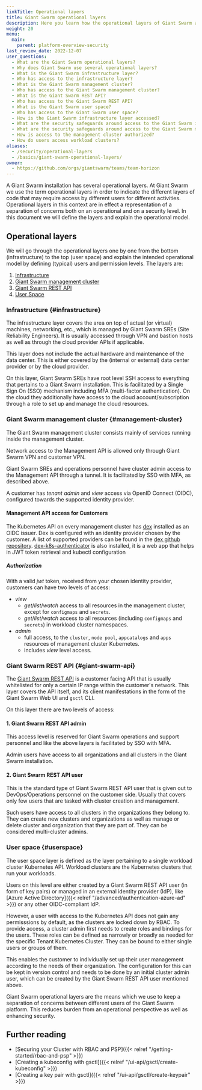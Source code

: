 ```yaml
---
linkTitle: Operational layers
title: Giant Swarm operational layers
description: Here you learn how the operational layers of Giant Swarm are defined and what the intended operational model is.
weight: 20
menu:
  main:
    parent: platform-overview-security
last_review_date: 2022-12-07
user_questions:
  - What are the Giant Swarm operational layers?
  - Why does Giant Swarm use several operational layers?
  - What is the Giant Swarm infrastructure layer?
  - Who has access to the infrastructure layer?
  - What is the Giant Swarm management cluster?
  - Who has access to the Giant Swarm management cluster?
  - What is the Giant Swarm REST API?
  - Who has access to the Giant Swarm REST API?
  - What is the Giant Swarm user space?
  - Who has access to the Giant Swarm user space?
  - How is the Giant Swarm infrastructure layer accessed?
  - What are the security safeguards around access to the Giant Swarm infrastructure layer?
  - What are the security safeguards around access to the Giant Swarm management cluster?
  - How is access to the management cluster authorized?
  - How do users access workload clusters?
aliases:
  - /security/operational-layers
  - /basics/giant-swarm-operational-layers/
owner:
  - https://github.com/orgs/giantswarm/teams/team-horizon
---
```


A Giant Swarm installation has several operational layers. At Giant Swarm we use the term operational layers in order to indicate the different layers of code that may require access by different users for different activities. Operational layers in this context are in effect a representation of a separation of concerns both on an operational and on a security level. In this document we will define the layers and explain the operational model.

## Operational layers

We will go through the operational layers one by one from the bottom (infrastructure) to the top (user space) and explain the intended operational model by defining (typical) users and permission levels. The layers are:

1. [Infrastructure](#infrastructure)
2. [Giant Swarm management cluster](#management-cluster)
3. [Giant Swarm REST API](#giant-swarm-api)
4. [User Space](#userspace)

### Infrastructure {#infrastructure}

The infrastructure layer covers the area on top of actual (or virtual) machines, networking, etc., which is managed by Giant Swarm SREs (Site Reliability Engineers). It is usually accessed through VPN and bastion hosts as well as through the cloud provider APIs if applicable.

This layer does not include the actual hardware and maintenance of the data center. This is either covered by the (internal or external) data center provider or by the cloud provider.

On this layer, Giant Swarm SREs have root level SSH access to everything that pertains to a Giant Swarm installation. This is facilitated by a Single Sign On (SSO) mechanism including MFA (multi-factor authentication). On the cloud they additionally have access to the cloud account/subscription through a role to set up and manage the cloud resources.

### Giant Swarm management cluster {#management-cluster}

The Giant Swarm management cluster consists mainly of services running inside the management cluster.

Network access to the Management API is allowed only through Giant Swarm VPN and customer VPN.

Giant Swarm SREs and operations personnel have cluster admin access to the Management API through a tunnel. It is facilitated by SSO with MFA, as described above.

A customer has *tenant admin* and *view* access via OpenID Connect (OIDC), configured towards the supported identity provider.

#### Management API access for Customers

The Kubernetes API on every management cluster has [dex](https://github.com/dexidp/dex) installed as an OIDC issuer. Dex is configured with an identity provider chosen by the customer. A list of supported providers can be found in the [dex github repository](https://github.com/dexidp/dex/tree/master/connector).
[dex-k8s-authenticator](https://github.com/mintel/dex-k8s-authenticator) is also installed, it is a web app that helps in JWT token retrieval and kubectl configuration

##### Authorization

With a valid *jwt* token, received from your chosen identity provider, customers can have two levels of access:

- *view*
    - *get*/*list*/*watch* access to all resources in the management cluster, except for `configmaps` and `secrets`.
    - *get*/*list*/*watch* access to all resources (including `configmaps` and `secrets`) in workload cluster namespaces.
- *admin*
    - full access, to the `cluster`, `node pool`, `appcatalogs` and `apps` resources of management cluster Kubernetes.
    - includes *view* level access.
  
### Giant Swarm REST API {#giant-swarm-api}

The [Giant Swarm REST API](/api/) is a customer facing API that is usually whitelisted for only a certain IP range within the customer's network. This layer covers the API itself, and its client manifestations in the form of the Giant Swarm Web UI and `gsctl` CLI.

On this layer there are two levels of access:

#### 1. Giant Swarm REST API admin

This access level is reserved for Giant Swarm operations and support personnel and like the above layers is facilitated by SSO with MFA.

Admin users have access to all organizations and all clusters in the Giant Swarm installation.

#### 2. Giant Swarm REST API user

This is the standard type of Giant Swarm REST API user that is given out to DevOps/Operations personnel on the customer side. Usually that covers only few users that are tasked with cluster creation and management.

Such users have access to all clusters in the organizations they belong to. They can create new clusters and organizations as well as manage or delete cluster and organization that they are part of. They can be considered multi-cluster admins.

### User space {#userspace}

The user space layer is defined as the layer pertaining to a single workload cluster Kubernetes API. Workload clusters are the Kubernetes clusters that run your workloads.

Users on this level are either created by a Giant Swarm REST API user (in form of key pairs) or managed in an external identity provider (IdP), like [Azure Active Directory]({{< relref "/advanced/authentication-azure-ad" >}}) or any other OIDC-compliant IdP.

However, a user with access to the Kubernetes API does not gain any permisssions by default, as the clusters are locked down by RBAC. To provide access, a cluster admin first needs to create roles and bindings for the users. These roles can be defined as narrowly or broadly as needed for the specific Tenant Kubernetes Cluster. They can be bound to either single users or groups of them.

This enables the customer to individually set up their user management according to the needs of their organization. The configuration for this can be kept in version control and needs to be done by an initial cluster admin user, which can be created by the Giant Swarm REST API user mentioned above.

Giant Swarm operational layers are the means which we use to keep a separation of concerns between different users of the Giant Swarm platform. This reduces burden from an operational perspective as well as enhancing security.

## Further reading

- [Securing your Cluster with RBAC and PSP]({{< relref "/getting-started/rbac-and-psp" >}})
- [Creating a kubeconfig with gsctl]({{< relref "/ui-api/gsctl/create-kubeconfig" >}})
- [Creating a key pair with gsctl]({{< relref "/ui-api/gsctl/create-keypair" >}})
